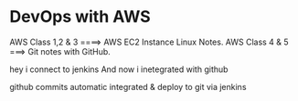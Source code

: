 # DevOps with AWS

AWS Class 1,2 & 3 ====> AWS EC2 Instance Linux Notes.
AWS Class 4 & 5 ===> Git notes with GitHub.


 hey i connect to jenkins And now i inetegrated with github

github commits automatic integrated & deploy to git via jenkins
